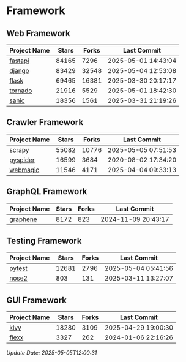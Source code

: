 # Framework

## Web Framework
| Project Name | Stars | Forks | Last Commit |
| ------------ | ----- | ----- | ----------- |
| [fastapi](https://github.com/fastapi/fastapi) | 84165 | 7296 | 2025-05-01 14:43:04 |
| [django](https://github.com/django/django) | 83429 | 32548 | 2025-05-04 12:53:08 |
| [flask](https://github.com/pallets/flask) | 69465 | 16381 | 2025-03-30 20:17:17 |
| [tornado](https://github.com/tornadoweb/tornado) | 21916 | 5529 | 2025-05-01 18:42:30 |
| [sanic](https://github.com/sanic-org/sanic) | 18356 | 1561 | 2025-03-31 21:19:26 |

## Crawler Framework
| Project Name | Stars | Forks | Last Commit |
| ------------ | ----- | ----- | ----------- |
| [scrapy](https://github.com/scrapy/scrapy) | 55082 | 10776 | 2025-05-05 07:51:53 |
| [pyspider](https://github.com/binux/pyspider) | 16599 | 3684 | 2020-08-02 17:34:20 |
| [webmagic](https://github.com/code4craft/webmagic) | 11546 | 4171 | 2025-04-04 09:33:13 |

## GraphQL Framework
| Project Name | Stars | Forks | Last Commit |
| ------------ | ----- | ----- | ----------- |
| [graphene](https://github.com/graphql-python/graphene) | 8172 | 823 | 2024-11-09 20:43:17 |

## Testing Framework
| Project Name | Stars | Forks | Last Commit |
| ------------ | ----- | ----- | ----------- |
| [pytest](https://github.com/pytest-dev/pytest) | 12681 | 2796 | 2025-05-04 05:41:56 |
| [nose2](https://github.com/nose-devs/nose2) | 803 | 131 | 2025-03-11 13:27:07 |

## GUI Framework
| Project Name | Stars | Forks | Last Commit |
| ------------ | ----- | ----- | ----------- |
| [kivy](https://github.com/kivy/kivy) | 18280 | 3109 | 2025-04-29 19:00:30 |
| [flexx](https://github.com/flexxui/flexx) | 3327 | 262 | 2024-01-06 22:16:26 |

*Update Date: 2025-05-05T12:00:31*